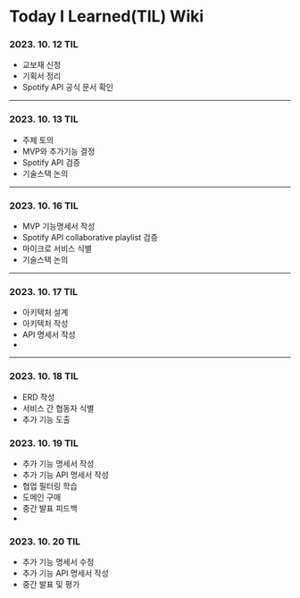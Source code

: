 # Today I Learned(TIL) Wiki

### 2023. 10. 12 TIL

- 교보재 신청
- 기획서 정리
- Spotify API 공식 문서 확인

---

### 2023. 10. 13 TIL

- 주제 토의
- MVP와 추가기능 결정
- Spotify API 검증
- 기술스택 논의

---

### 2023. 10. 16 TIL

- MVP 기능명세서 작성
- Spotify API collaborative playlist 검증
- 마이크로 서비스 식별
- 기술스택 논의

---

### 2023. 10. 17 TIL

- 아키텍처 설계
- 아키텍처 작성
- API 명세서 작성
- 
---

### 2023. 10. 18 TIL

- ERD 작성
- 서비스 간 협동자 식별
- 추가 기능 도출

### 2023. 10. 19 TIL

- 추가 기능 명세서 작성
- 추가 기능 API 명세서 작성
- 협업 필터링 학습
- 도메인 구매
- 중간 발표 피드백
- 
### 2023. 10. 20 TIL

- 추가 기능 명세서 수정
- 추가 기능 API 명세서 작성
- 중간 발표 및 평가